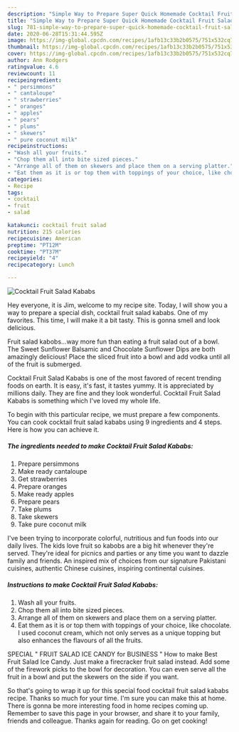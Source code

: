 ```yaml
---
description: "Simple Way to Prepare Super Quick Homemade Cocktail Fruit Salad Kababs"
title: "Simple Way to Prepare Super Quick Homemade Cocktail Fruit Salad Kababs"
slug: 781-simple-way-to-prepare-super-quick-homemade-cocktail-fruit-salad-kababs
date: 2020-06-28T15:31:44.595Z
image: https://img-global.cpcdn.com/recipes/1afb13c33b2b0575/751x532cq70/cocktail-fruit-salad-kababs-recipe-main-photo.jpg
thumbnail: https://img-global.cpcdn.com/recipes/1afb13c33b2b0575/751x532cq70/cocktail-fruit-salad-kababs-recipe-main-photo.jpg
cover: https://img-global.cpcdn.com/recipes/1afb13c33b2b0575/751x532cq70/cocktail-fruit-salad-kababs-recipe-main-photo.jpg
author: Ann Rodgers
ratingvalue: 4.6
reviewcount: 11
recipeingredient:
- " persimmons"
- " cantaloupe"
- " strawberries"
- " oranges"
- " apples"
- " pears"
- " plums"
- " skewers"
- " pure coconut milk"
recipeinstructions:
- "Wash all your fruits."
- "Chop them all into bite sized pieces."
- "Arrange all of them on skewers and place them on a serving platter."
- "Eat them as it is or top them with toppings of your choice, like chocolate. I used coconut cream, which not only serves as a unique topping but also enhances the flavours of all the fruits."
categories:
- Recipe
tags:
- cocktail
- fruit
- salad

katakunci: cocktail fruit salad 
nutrition: 215 calories
recipecuisine: American
preptime: "PT12M"
cooktime: "PT37M"
recipeyield: "4"
recipecategory: Lunch

---
```



![Cocktail Fruit Salad Kababs](https://img-global.cpcdn.com/recipes/1afb13c33b2b0575/751x532cq70/cocktail-fruit-salad-kababs-recipe-main-photo.jpg)

Hey everyone, it is Jim, welcome to my recipe site. Today, I will show you a way to prepare a special dish, cocktail fruit salad kababs. One of my favorites. This time, I will make it a bit tasty. This is gonna smell and look delicious.

Fruit salad kabobs…way more fun than eating a fruit salad out of a bowl. The Sweet Sunflower Balsamic and Chocolate Sunflower Dips are both amazingly delicious! Place the sliced fruit into a bowl and add vodka until all of the fruit is submerged.

Cocktail Fruit Salad Kababs is one of the most favored of recent trending foods on earth. It is easy, it's fast, it tastes yummy. It is appreciated by millions daily. They are fine and they look wonderful. Cocktail Fruit Salad Kababs is something which I've loved my whole life.


To begin with this particular recipe, we must prepare a few components. You can cook cocktail fruit salad kababs using 9 ingredients and 4 steps. Here is how you can achieve it.

<!--inarticleads1-->

##### The ingredients needed to make Cocktail Fruit Salad Kababs:

1. Prepare  persimmons
1. Make ready  cantaloupe
1. Get  strawberries
1. Prepare  oranges
1. Make ready  apples
1. Prepare  pears
1. Take  plums
1. Take  skewers
1. Take  pure coconut milk


I&#39;ve been trying to incorporate colorful, nutritious and fun foods into our daily lives. The kids love fruit so kabobs are a big hit whenever they&#39;re served. They&#39;re ideal for picnics and parties or any time you want to dazzle family and friends. An inspired mix of choices from our signature Pakistani cuisines, authentic Chinese cuisines, inspiring continental cuisines. 

<!--inarticleads2-->

##### Instructions to make Cocktail Fruit Salad Kababs:

1. Wash all your fruits.
1. Chop them all into bite sized pieces.
1. Arrange all of them on skewers and place them on a serving platter.
1. Eat them as it is or top them with toppings of your choice, like chocolate. I used coconut cream, which not only serves as a unique topping but also enhances the flavours of all the fruits.


SPECIAL &#34; FRUIT SALAD ICE CANDY for BUSINESS &#34; How to make Best Fruit Salad Ice Candy. Just make a firecracker fruit salad instead. Add some of the firework picks to the bowl for decoration. You can even serve all the fruit in a bowl and put the skewers on the side if you want. 

So that's going to wrap it up for this special food cocktail fruit salad kababs recipe. Thanks so much for your time. I'm sure you can make this at home. There is gonna be more interesting food in home recipes coming up. Remember to save this page in your browser, and share it to your family, friends and colleague. Thanks again for reading. Go on get cooking!
